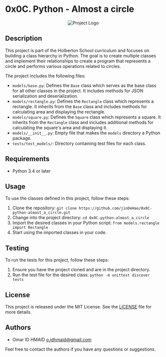 # 0x0C. Python - Almost a circle

<p align="center">
  <img src="https://example.com/your_image.png" alt="Project Logo">
</p>

## Description

This project is part of the Holberton School curriculum and focuses on building a class hierarchy in Python. The goal is to create multiple classes and implement their relationships to create a program that represents a circle and performs various operations related to circles.

The project includes the following files:

- `models/base.py`: Defines the `Base` class which serves as the base class for all other classes in the project. It includes methods for JSON serialization and deserialization.
- `models/rectangle.py`: Defines the `Rectangle` class which represents a rectangle. It inherits from the `Base` class and includes methods for calculating area and displaying the rectangle.
- `models/square.py`: Defines the `Square` class which represents a square. It inherits from the `Rectangle` class and includes additional methods for calculating the square's area and displaying it.
- `models/__init__.py`: Empty file that makes the `models` directory a Python package.
- `tests/test_models/`: Directory containing test files for each class.

## Requirements

- Python 3.4 or later

## Usage

To use the classes defined in this project, follow these steps:

1. Clone the repository: `git clone https://github.com/jinDeHao/0x0C-python-almost_a_circle.git`
2. Change into the project directory: `cd 0x0C-python-almost_a_circle`
3. Import the desired classes in your Python script: `from models.rectangle import Rectangle`
4. Start using the imported classes in your code.

## Testing

To run the tests for this project, follow these steps:

1. Ensure you have the project cloned and are in the project directory.
2. Run the test file for the desired class: `python -m unittest discover tests`

## License

This project is released under the MIT License. See the [LICENSE](LICENSE) file for more details.

## Authors

- Omar ID HMAID <o.idhmaid@gmail.com>

Feel free to contact the authors if you have any questions or suggestions.
